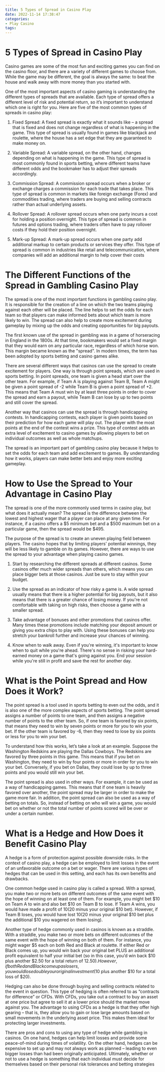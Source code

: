 ```yaml
---
title: 5 Types of Spread in Casino Play
date: 2022-11-14 17:38:47
categories:
- Play Casino
tags:
---
```



#  5 Types of Spread in Casino Play

Casino games are some of the most fun and exciting games you can find on the casino floor, and there are a variety of different games to choose from. While the game may be different, the goal is always the same: to beat the house and walk away with more money than you started with.

One of the most important aspects of casino gaming is understanding the different types of spreads that are available. Each type of spread offers a different level of risk and potential return, so it’s important to understand which one is right for you. Here are five of the most common types of spreads in casino play:

1. Fixed Spread: A fixed spread is exactly what it sounds like – a spread that is fixed and does not change regardless of what is happening in the game. This type of spread is usually found in games like blackjack and roulette, where the house has a set edge that they are guaranteed to make money on.

2. Variable Spread: A variable spread, on the other hand, changes depending on what is happening in the game. This type of spread is most commonly found in sports betting, where different teams have different odds and the bookmaker has to adjust their spreads accordingly.

3. Commission Spread: A commission spread occurs when a broker or exchange charges a commission for each trade that takes place. This type of spread is common in markets like foreign exchange (Forex) and commodities trading, where traders are buying and selling contracts rather than actual underlying assets.

4. Rollover Spread: A rollover spread occurs when one party incurs a cost for holding a position overnight. This type of spread is common in futures and options trading, where traders often have to pay rollover costs if they hold their position overnight.

5. Mark-up Spread: A mark-up spread occurs when one party add additional markup to certain products or services they offer. This type of spread is common in industries like retail and telecommunication, where companies will add an additional margin to help cover their costs

#  The Different Functions of the Spread in Gambling Casino Play

The spread is one of the most important functions in gambling casino play. It is responsible for the creation of a line on which the two teams playing against each other will be placed. The line helps to set the odds for each team so that players can make informed bets about which team is more likely to win. The spread can also help to create more excitement during gameplay by mixing up the odds and creating opportunities for big payouts.

The first known use of the spread in gambling was in a game of horseracing in England in the 1800s. At that time, bookmakers would set a fixed margin that they would earn on any particular race, regardless of which horse won. This margin became known as the "spread". In modern times, the term has been adopted by sports betting and casino games alike.

There are several different ways that casinos can use the spread to create excitement for players. One way is through point spreads, which are used in sports betting. In point spreads, one team is given a head start over the other team. For example, if Team A is playing against Team B, Team A might be given a point spread of -2 while Team B is given a point spread of +2. This means that Team A must win by at least three points in order to cover the spread and earn a payout, while Team B can lose by up to two points and still cover the spread.

Another way that casinos can use the spread is through handicapping contests. In handicapping contests, each player is given points based on their prediction for how each game will play out. The player with the most points at the end of the contest wins a prize. This type of contest adds an extra level of excitement to casino games by allowing players to bet on individual outcomes as well as whole matchups.

The spread is an important part of gambling casino play because it helps to set the odds for each team and add excitement to games. By understanding how it works, players can make better bets and enjoy more exciting gameplay.

#  How to Use the Spread to Your Advantage in Casino Play

The spread is one of the more commonly used terms in casino play, but what does it actually mean? The spread is the difference between the lowest and highest wager that a player can place at any given time. For instance, if a casino offers a $5 minimum bet and a $500 maximum bet on a particular game, then the spread would be $495.

The purpose of the spread is to create an uneven playing field between players. The casino hopes that by limiting players' potential winnings, they will be less likely to gamble on its games. However, there are ways to use the spread to your advantage when playing casino games.

1) Start by researching the different spreads at different casinos. Some casinos offer much wider spreads than others, which means you can place bigger bets at those casinos. Just be sure to stay within your budget.

2) Use the spread as an indicator of how risky a game is. A wide spread usually means that there is a higher potential for big payouts, but it also means that there is a greater chance of losing money. If you're not comfortable with taking on high risks, then choose a game with a smaller spread.

3) Take advantage of bonuses and other promotions that casinos offer. Many times these promotions include matching your deposit amount or giving you extra chips to play with. Using these bonuses can help you stretch your bankroll further and increase your chances of winning.

4) Know when to walk away. Even if you're winning, it's important to know when to quit while you're ahead. There's no sense in risking your hard-earned money on a game that's going against you. End your session while you're still in profit and save the rest for another day.

#  What is the Point Spread and How Does it Work?

The point spread is a tool used in sports betting to even out the odds, and it is also one of the more complex aspects of sports betting. The point spread assigns a number of points to one team, and then assigns a negative number of points to the other team. So, if one team is favored by six points, that means they need to win by seven points or more for you to win your bet. If the other team is favored by -6, then they need to lose by six points or less for you to win your bet.

To understand how this works, let’s take a look at an example. Suppose the Washington Redskins are playing the Dallas Cowboys. The Redskins are favored by three points in this game. This means that if you bet on Washington, they need to win by four points or more in order for you to win your bet. Conversely, if you bet on Dallas, they could lose by up to three points and you would still win your bet.

The point spread is also used in other ways. For example, it can be used as a way of handicapping games. This means that if one team is heavily favored over another, the point spread may be larger in order to make the game more fair. In addition, the point spread can also be used as a way of betting on totals. So, instead of betting on who will win a game, you would bet on whether or not the total number of points scored will be over or under a certain number.

#  What is a Hedge and How Does it Benefit Casino Play

A hedge is a form of protection against possible downside risks. In the context of casino play, a hedge can be employed to limit losses in the event of an unfavorable outcome on a bet or wager. There are various types of hedges that can be used in this setting, and each has its own benefits and drawbacks.

One common hedge used in casino play is called a spread. With a spread, you make two or more bets on different outcomes of the same event with the hope of winning on at least one of them. For example, you might bet $10 on Team A to win and also bet $10 on Team B to lose. If Team A wins, you would have made a profit of $10 ($20 minus your original $10 bet). However, if Team B loses, you would have lost $10 ($20 minus your original $10 bet plus the additional $10 you wagered on them losing).

Another type of hedge commonly used in casinos is known as a straddle. With a straddle, you make two or more bets on different outcomes of the same event with the hope of winning on both of them. For instance, you might wager $5 each on both Red and Black at roulette. If either Red or Black comes up, you would win back your original bet PLUS an additional profit equivalent to half your initial bet (so in this case, you’d win back $10 plus another $2.50 for a total return of $12.50). However, if both Red and Black come up as losers, you would lose double your original investment ($10 plus another $10 for a total loss of $20).

Hedging can also be done through buying and selling contracts related to the event in question. This type of hedging is often referred to as “contracts for difference” or CFDs. With CFDs, you take out a contract to buy an asset at one price but agree to sell it at a lower price should the market move against you. The advantage to using CFDs as a hedge is that they offer high gearing – that is, they allow you to gain or lose large amounts based on small movements in the underlying asset price. This makes them ideal for protecting larger investments.

There are pros and cons to using any type of hedge while gambling in casinos. On one hand, hedges can help limit losses and provide some peace-of-mind during times of volatility. On the other hand, hedges can be expensive to set up and may not always work as planned – leading to even bigger losses than had been originally anticipated. Ultimately, whether or not to use a hedge is something that each individual must decide for themselves based on their personal risk tolerances and betting strategies